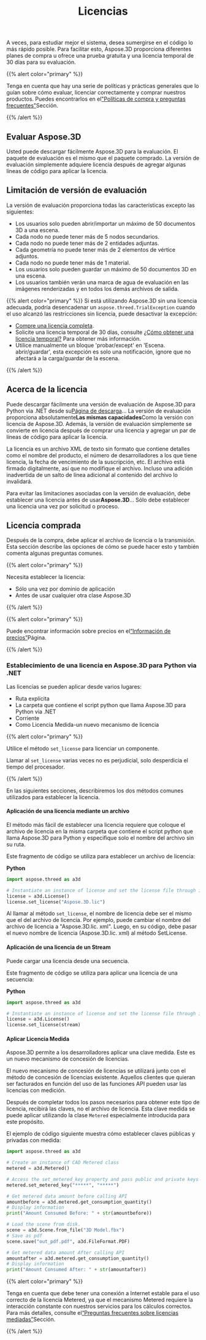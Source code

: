 ﻿---
title: Licencias
description: "Aspose.3D para Python via .NET proporciona diferentes planes de compra u ofrece una prueba gratuita y una licencia temporal de 30 días para su evaluación utilizando las políticas de licencia y suscripción."
type: docs
weight: 80
url: /es/python-net/licensing/
---
A veces, para estudiar mejor el sistema, desea sumergirse en el código lo más rápido posible. Para facilitar esto, Aspose.3D proporciona diferentes planes de compra u ofrece una prueba gratuita y una licencia temporal de 30 días para su evaluación.

{{% alert color="primary" %}}

Tenga en cuenta que hay una serie de políticas y prácticas generales que lo guían sobre cómo evaluar, licenciar correctamente y comprar nuestros productos. Puedes encontrarlos en el["Políticas de compra y preguntas frecuentes"](https://purchase.aspose.com/policies)Sección.

{{% /alert %}}

## **Evaluar Aspose.3D**
Usted puede descargar fácilmente Aspose.3D para la evaluación. El paquete de evaluación es el mismo que el paquete comprado. La versión de evaluación simplemente adquiere licencia después de agregar algunas líneas de código para aplicar la licencia.

## **Limitación de versión de evaluación**
La versión de evaluación proporciona todas las características excepto las siguientes:

- Los usuarios solo pueden abrir/importar un máximo de 50 documentos 3D a una escena.
- Cada nodo no puede tener más de 5 nodos secundarios.
- Cada nodo no puede tener más de 2 entidades adjuntas.
- Cada geometría no puede tener más de 2 elementos de vértice adjuntos.
- Cada nodo no puede tener más de 1 material.
- Los usuarios solo pueden guardar un máximo de 50 documentos 3D en una escena.
- Los usuarios también verán una marca de agua de evaluación en las imágenes renderizadas y en todos los demás archivos de salida.

{{% alert color="primary" %}} 
Si está utilizando Aspose.3D sin una licencia adecuada, podría desencadenar un `aspose.threed.TrialException` cuando el uso alcanzó las restricciones sin licencia, puede desactivar la excepción:

* [Compre una licencia completa](https://purchase.aspose.com/buy).
* Solicite una licencia temporal de 30 días, consulte [¿Cómo obtener una licencia temporal?](https://purchase.aspose.com/temporary-license) Para obtener más información.
* Utilice manualmente un bloque 'probar/except' en 'Escena. abrir/guardar', esta excepción es solo una notificación, ignore que no afectará a la carga/guardar de la escena.

{{% /alert %}} 


## **Acerca de la licencia**
Puede descargar fácilmente una versión de evaluación de Aspose.3D para Python via .NET desde su[Página de descarga](https://pypi.org/project/aspose.3d/)... La versión de evaluación proporciona absolutamente**Las mismas capacidades**Como la versión con licencia de Aspose.3D. Además, la versión de evaluación simplemente se convierte en licencia después de comprar una licencia y agregar un par de líneas de código para aplicar la licencia.

La licencia es un archivo XML de texto sin formato que contiene detalles como el nombre del producto, el número de desarrolladores a los que tiene licencia, la fecha de vencimiento de la suscripción, etc. El archivo está firmado digitalmente, así que no modifique el archivo. Incluso una adición inadvertida de un salto de línea adicional al contenido del archivo lo invalidará.

Para evitar las limitaciones asociadas con la versión de evaluación, debe establecer una licencia antes de usar**Aspose.3D**... Sólo debe establecer una licencia una vez por solicitud o proceso.

## Licencia comprada

Después de la compra, debe aplicar el archivo de licencia o la transmisión. Esta sección describe las opciones de cómo se puede hacer esto y también comenta algunas preguntas comunes.

{{% alert color="primary" %}}

Necesita establecer la licencia:
* Sólo una vez por dominio de aplicación
* Antes de usar cualquier otra clase Aspose.3D

{{% /alert %}}

{{% alert color="primary" %}}

Puede encontrar información sobre precios en el[“Información de precios”](https://purchase.aspose.com/pricing/3d/family)Página.

{{% /alert %}}

### **Establecimiento de una licencia en Aspose.3D para Python via .NET**

Las licencias se pueden aplicar desde varios lugares:

* Ruta explícita
* La carpeta que contiene el script python que llama Aspose.3D para Python via .NET
* Corriente
* Como Licencia Medida-un nuevo mecanismo de licencia

{{% alert color="primary" %}}

Utilice el método `set_license` para licenciar un componente.

Llamar al `set_license` varias veces no es perjudicial, solo desperdicia el tiempo del procesador.

{{% /alert %}}

En las siguientes secciones, describiremos los dos métodos comunes utilizados para establecer la licencia.

#### **Aplicación de una licencia mediante un archivo**
El método más fácil de establecer una licencia requiere que coloque el archivo de licencia en la misma carpeta que contiene el script python que llama Aspose.3D para Python y especifique solo el nombre del archivo sin su ruta.

Este fragmento de código se utiliza para establecer un archivo de licencia:

**Python**

```py
import aspose.threed as a3d

# Instantiate an instance of license and set the license file through its path
license = a3d.License()
license.set_license("Aspose.3D.lic")
```

Al llamar al método `set_license`, el nombre de licencia debe ser el mismo que el del archivo de licencia. Por ejemplo, puede cambiar el nombre del archivo de licencia a "Aspose.3D.lic. xml". Luego, en su código, debe pasar el nuevo nombre de licencia (Aspose.3D.lic. xml) al método SetLicense.

#### **Aplicación de una licencia de un Stream**
Puede cargar una licencia desde una secuencia.

Este fragmento de código se utiliza para aplicar una licencia de una secuencia:

**Python**

```py
import aspose.threed as a3d

# Instantiate an instance of license and set the license file through its path
license = a3d.License()
license.set_license(stream)
```

#### Aplicar Licencia Medida

Aspose.3D permite a los desarrolladores aplicar una clave medida. Este es un nuevo mecanismo de concesión de licencias.

El nuevo mecanismo de concesión de licencias se utilizará junto con el método de concesión de licencias existente. Aquellos clientes que quieran ser facturados en función del uso de las funciones API pueden usar las licencias con medición.

Después de completar todos los pasos necesarios para obtener este tipo de licencia, recibirá las claves, no el archivo de licencia. Esta clave medida se puede aplicar utilizando la clase `Metered` especialmente introducida para este propósito.

El ejemplo de código siguiente muestra cómo establecer claves públicas y privadas con medida:

```py
import aspose.threed as a3d

# Create an instance of CAD Metered class
metered = a3d.Metered()

# Access the set_metered_key property and pass public and private keys as parameters
metered.set_metered_key("*****", "*****")

# Get metered data amount before calling API
amountbefore = a3d.metered.get_consumption_quantity()
# Display information
print("Amount Consumed Before: " + str(amountbefore))

# Load the scene from disk.
scene = a3d.Scene.from_file("3D Model.fbx")
# Save as pdf
scene.save("out_pdf.pdf", a3d.FileFormat.PDF)

# Get metered data amount After calling API
amountafter = a3d.metered.get_consumption_quantity()
# Display information
print("Amount Consumed After: " + str(amountafter))
```

{{% alert color="primary" %}}

Tenga en cuenta que debe tener una conexión a Internet estable para el uso correcto de la licencia Metered, ya que el mecanismo Metered requiere la interacción constante con nuestros servicios para los cálculos correctos. Para más detalles, consulte el[“Preguntas frecuentes sobre licencias mediadas”](https://purchase.aspose.com/faqs/licensing/metered)Sección.

{{% /alert %}}



